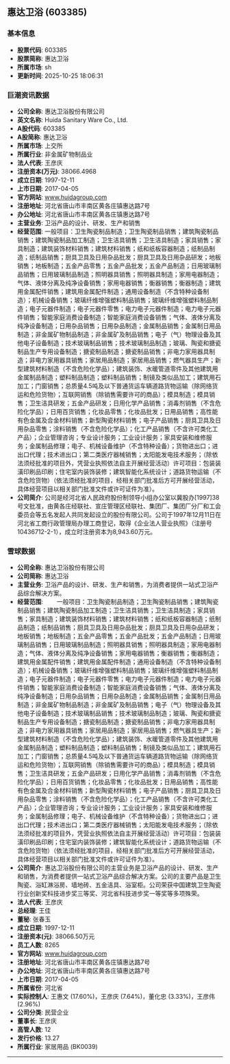 ## 惠达卫浴 (603385)

### 基本信息

- **股票代码**: 603385
- **股票简称**: 惠达卫浴
- **所属市场**: sh
- **更新时间**: 2025-10-25 18:06:31

### 巨潮资讯数据

- **公司全称**: 惠达卫浴股份有限公司
- **英文名称**: Huida Sanitary Ware Co., Ltd.
- **A股代码**: 603385
- **A股简称**: 惠达卫浴
- **所属市场**: 上交所
- **所属行业**: 非金属矿物制品业
- **法人代表**: 王彦庆
- **注册资本(万元)**: 38066.4968
- **成立日期**: 1997-12-11
- **上市日期**: 2017-04-05
- **官方网站**: www.huidagroup.com
- **注册地址**: 河北省唐山市丰南区黄各庄镇惠达路7号
- **办公地址**: 河北省唐山市丰南区黄各庄镇惠达路7号
- **主营业务**: 卫浴产品的设计、研发、生产和销售
- **经营范围**: 一般项目：卫生陶瓷制品制造；卫生陶瓷制品销售；建筑陶瓷制品销售；建筑陶瓷制品加工制造；卫生洁具销售；卫生洁具制造；家具销售；家具制造；建筑装饰材料销售；建筑材料销售；纸和纸板容器制造；纸制品制造；纸制品销售；厨具卫具及日用杂品批发；厨具卫具及日用杂品研发；地板销售；地板制造；五金产品零售；五金产品批发；五金产品制造；日用玻璃制品销售；日用玻璃制品制造；照明器具销售；照明器具制造；家用电器制造；气体、液体分离及纯净设备销售；家用电器销售；衡器销售；衡器制造；建筑用金属配件销售；建筑用金属配件制造；通用设备制造（不含特种设备制造）；机械设备销售；玻璃纤维增强塑料制品销售；玻璃纤维增强塑料制品制造；电子元器件制造；电子元器件零售；电力电子元器件制造；电力电子元器件销售；智能家庭消费设备制造；智能家庭消费设备销售；气体、液体分离及纯净设备制造；日用杂品销售；日用杂品制造；金属制品销售；金属制日用品制造；非金属矿物制品制造；非金属矿及制品销售；电子（气）物理设备及其他电子设备制造；技术玻璃制品销售；技术玻璃制品制造；玻璃、陶瓷和搪瓷制品生产专用设备制造；搪瓷制品制造；搪瓷制品销售；非电力家用器具制造；非电力家用器具销售；家居用品制造；家居用品销售；燃气器具生产；新型建筑材料制造（不含危险化学品）；建筑装饰、水暖管道零件及其他建筑用金属制品制造；塑料制品制造；塑料制品销售；制镜及类似品加工；建筑用石加工；门窗销售；总质量4.5吨及以下普通货运车辆道路货物运输（除网络货运和危险货物）；互联网销售（除销售需要许可的商品）；模具制造；模具销售；卫生洁具研发；五金产品研发；日用化学产品销售；消毒剂销售（不含危险化学品）；日用百货销售；化妆品零售；化妆品批发；日用品销售；高性能有色金属及合金材料销售；新型陶瓷材料销售；电子产品销售；厨具卫具及日用杂品零售；涂料销售（不含危险化学品）；化工产品销售（不含许可类化工产品）；企业管理咨询；专业设计服务；工业设计服务；家具安装和维修服务；金属制品修理；电子、机械设备维护（不含特种设备）；货物进出口；进出口代理；技术进出口；第二类医疗器械销售；太阳能发电技术服务；（除依法须经批准的项目外，凭营业执照依法自主开展经营活动）许可项目：包装装潢印刷品印刷；住宅室内装饰装修；建筑智能化系统设计；道路货物运输（不含危险货物）（依法须经批准的项目，经相关部门批准后方可开展经营活动，具体经营项目以相关部门批准文件或许可证件为准）。
- **公司简介**: 公司是经河北省人民政府股份制领导小组办公室以冀股办[1997]38号文批准，由黄各庄经联社、宣庄管理区经联社、集团厂、集团厂分厂和工会委员会等五名发起人共同发起设立的股份有限公司。公司于1997年12月11日在河北省工商行政管理局办理工商登记，取得《企业法人营业执照》（注册号10436712-2-1），成立时注册资本为8,943.60万元。

### 雪球数据

- **公司全称**: 惠达卫浴股份有限公司
- **公司简称**: 惠达卫浴
- **主营业务**: 卫浴产品的设计、研发、生产和销售，为消费者提供一站式卫浴产品综合解决方案。
- **经营范围**: 　　一般项目：卫生陶瓷制品制造；卫生陶瓷制品销售；建筑陶瓷制品销售；建筑陶瓷制品加工制造；卫生洁具销售；卫生洁具制造；家具销售；家具制造；建筑装饰材料销售；建筑材料销售；纸和纸板容器制造；纸制品制造；纸制品销售；厨具卫具及日用杂品批发；厨具卫具及日用杂品研发；地板销售；地板制造；五金产品零售；五金产品批发；五金产品制造；日用玻璃制品销售；日用玻璃制品制造；照明器具销售；照明器具制造；家用电器制造；气体、液体分离及纯净设备销售；家用电器销售；衡器销售；衡器制造；建筑用金属配件销售；建筑用金属配件制造；通用设备制造（不含特种设备制造）；机械设备销售；玻璃纤维增强塑料制品销售；玻璃纤维增强塑料制品制造；电子元器件制造；电子元器件零售；电力电子元器件制造；电力电子元器件销售；智能家庭消费设备制造；智能家庭消费设备销售；气体、液体分离及纯净设备制造；日用杂品销售；日用杂品制造；金属制品销售；金属制日用品制造；非金属矿物制品制造；非金属矿及制品销售；电子（气）物理设备及其他电子设备制造；技术玻璃制品销售；技术玻璃制品制造；玻璃、陶瓷和搪瓷制品生产专用设备制造；搪瓷制品制造；搪瓷制品销售；非电力家用器具制造；非电力家用器具销售；家居用品制造；家居用品销售；燃气器具生产；新型建筑材料制造（不含危险化学品）；建筑装饰、水暖管道零件及其他建筑用金属制品制造；塑料制品制造；塑料制品销售；制镜及类似品加工；建筑用石加工；门窗销售；总质量4.5吨及以下普通货运车辆道路货物运输（除网络货运和危险货物）；互联网销售（除销售需要许可的商品）；模具制造；模具销售；卫生洁具研发；五金产品研发；日用化学产品销售；消毒剂销售（不含危险化学品）；日用百货销售；化妆品零售；化妆品批发；日用品销售；高性能有色金属及合金材料销售；新型陶瓷材料销售；电子产品销售；厨具卫具及日用杂品零售；涂料销售（不含危险化学品）；化工产品销售（不含许可类化工产品）；企业管理咨询；专业设计服务；工业设计服务；家具安装和维修服务；金属制品修理；电子、机械设备维护（不含特种设备）；货物进出口；进出口代理；技术进出口；第二类医疗器械销售；太阳能发电技术服务；（除依法须经批准的项目外，凭营业执照依法自主开展经营活动）许可项目：包装装潢印刷品印刷；住宅室内装饰装修；建筑智能化系统设计；道路货物运输（不含危险货物）（依法须经批准的项目，经相关部门批准后方可开展经营活动，具体经营项目以相关部门批准文件或许可证件为准）。
- **公司简介**: 惠达卫浴股份有限公司的主营业务是卫浴产品的设计、研发、生产和销售，为消费者提供一站式卫浴产品综合解决方案。公司的主要产品是卫生陶瓷、浴缸淋浴房、墙地砖、五金洁具、浴室柜。公司荣获中国建筑卫生陶瓷行业创新奖科技进步奖三等奖、河北省科技进步奖一等奖等多项殊荣。
- **法人代表**: 王彦庆
- **总经理**: 王佳
- **董秘**: 张春玉
- **成立日期**: 1997-12-11
- **注册资本(元)**: 38066.50万元
- **员工人数**: 8265
- **官方网站**: www.huidagroup.com
- **注册地址**: 河北省唐山市丰南区黄各庄镇惠达路7号
- **办公地址**: 河北省唐山市丰南区黄各庄镇惠达路7号
- **上市日期**: 2017-04-05
- **所属省份**: 河北省
- **实际控制人**: 王惠文 (17.60%)，王彦庆 (7.64%)，董化忠 (3.33%)，王彦伟 (2.96%)
- **公司分类**: 民营企业
- **董事长**: 王彦庆
- **高管人数**: 12
- **发行价格**: 13.27
- **所属行业**: 家居用品 (BK0039)

---